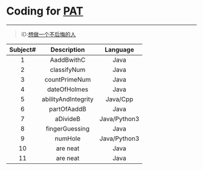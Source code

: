 
# Coding for [PAT](https://www.nowcoder.com/ )

---

> ID:[想做一个不后悔的人](https://www.nowcoder.com/profile/9524432/resume#menubox)



| Subject#      | Description   | Language|
| :------------:|:-------------:| :-----:|
| 1 | AaddBwithC| Java|
| 2 | classifyNum      |   Java|
| 3 | countPrimeNum      |    Java |
| 4 | dateOfHolmes    |    Java |
| 5 | abilityAndIntegrity      |    Java/Cpp |
| 6 | partOfAaddB      |    Java |
| 7 | aDivideB    |   Java/Python3 |
| 8 | fingerGuessing      |    Java |
| 9 | numHole      |    Java/Python3 |
| 10 | are neat      |    Java |
| 11 | are neat      |    Java |

